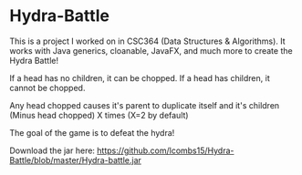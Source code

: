 # Hydra-Battle

This is a project I worked on in CSC364 (Data Structures & Algorithms). It works with Java generics, cloanable, JavaFX, and much more to create the Hydra Battle!


If a head has no children, it can be chopped.
If a head has children, it cannot be chopped.

Any head chopped causes it's parent to duplicate itself and it's children (Minus head chopped) X times (X=2 by default)


The goal of the game is to defeat the hydra!


Download the jar here: <a href="https://github.com/lcombs15/Hydra-Battle/blob/master/Hydra-battle.jar">https://github.com/lcombs15/Hydra-Battle/blob/master/Hydra-battle.jar</a>
